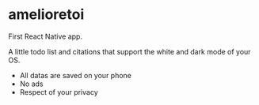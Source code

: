 # amelioretoi

First React Native app.

A little todo list and citations that support the white and dark mode of your OS.

- All datas are saved on your phone
- No ads
- Respect of your privacy
